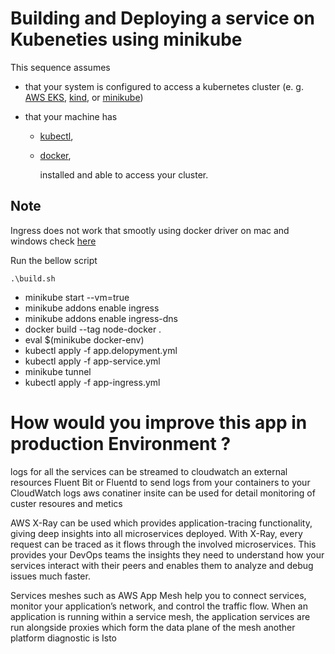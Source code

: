 # Building and Deploying a service on Kubeneties using minikube

This sequence assumes

- that your system is configured to access a kubernetes cluster (e. g. [AWS EKS](https://aws.amazon.com/eks/), [kind](https://kind.sigs.k8s.io/), or [minikube](https://kubernetes.io/docs/tasks/tools/install-minikube/))
- that your machine has

  - [kubectl](https://kubernetes.io/docs/tasks/tools/install-kubectl/),
  - [docker](https://docs.docker.com/engine/install/),

    installed and able to access your cluster.

## Note

Ingress does not work that smootly using docker driver on mac and windows check [here](https://minikube.sigs.k8s.io/docs/drivers/docker/)

Run the bellow script

```
.\build.sh

```

- minikube start --vm=true
- minikube addons enable ingress
- minikube addons enable ingress-dns
- docker build --tag node-docker .
- eval $(minikube docker-env)
- kubectl apply -f app.delopyment.yml
- kubectl apply -f app-service.yml
- minikube tunnel
- kubectl apply -f app-ingress.yml

# How would you improve this app in production Environment ?

logs for all the services can be streamed to cloudwatch an external resources Fluent Bit or Fluentd to send logs from your containers to your CloudWatch logs aws conatiner insite can be used for detail monitoring of custer resoures and metics

AWS X-Ray can be used which provides application-tracing functionality, giving deep insights into all microservices deployed. With X-Ray, every request can be traced as it flows through the involved microservices. This provides your DevOps teams the insights they need to understand how your services interact with their peers and enables them to analyze and debug issues much faster.

Services meshes such as AWS App Mesh help you to connect services, monitor your application’s network, and control the traffic flow. When an application is running within a service mesh, the application services are run alongside proxies which form the data plane of the mesh another platform diagnostic is Isto
